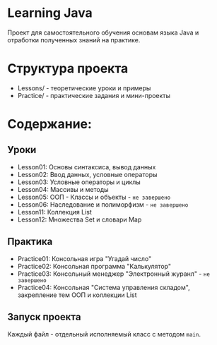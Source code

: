# Learning Java

Проект для самостоятельного обучения основам языка Java и отработки полученных знаний на практике.

# Структура проекта

- Lessons/ - теоретические уроки и примеры
- Practice/ - практические задания и мини-проекты

# Содержание:

## Уроки
- Lesson01: Основы синтаксиса, вывод данных
- Lesson02: Ввод данных, условные операторы
- Lesson03: Условные операторы и циклы
- Lesson04: Массивы и методы
- Lesson05: ООП - Классы и объекты - `не завершено`
- Lesson06: Наследование и полиморфизм - `не завершено`
- Lesson11: Коллекция List
- Lesson12: Множества Set и словари Map

## Практика
- Practice01: Консольная игра "Угадай число"
- Practice02: Консольная программа "Калькулятор"
- Practice03: Консольный менеджер "Электронный журанл" - `не завершено`
- Practice04: Консольная "Cистема управления складом", закрепление тем ООП и коллекции List

## Запуск проекта
Каждый файл - отдельный исполняемый класс с методом `main`.